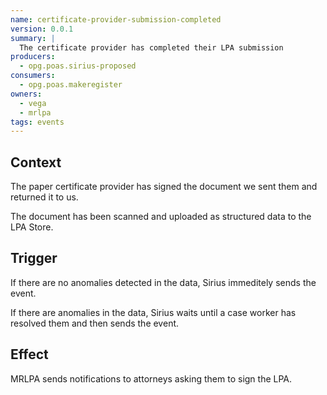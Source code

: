 ```yaml
---
name: certificate-provider-submission-completed
version: 0.0.1
summary: |
  The certificate provider has completed their LPA submission
producers:
  - opg.poas.sirius-proposed
consumers:
  - opg.poas.makeregister
owners:
  - vega
  - mrlpa
tags: events
---
```


## Context

The paper certificate provider has signed the document we sent them and returned it to us.

The document has been scanned and uploaded as structured data to the LPA Store.

## Trigger

If there are no anomalies detected in the data, Sirius immeditely sends the event.

If there are anomalies in the data, Sirius waits until a case worker has resolved them and then sends the event.

## Effect

MRLPA sends notifications to attorneys asking them to sign the LPA.

<NodeGraph title="Consumer / Producer Diagram" />

<EventExamples />

<Schema />

